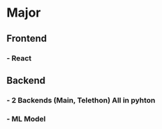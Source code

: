 # Major
## Frontend
### - React
## Backend
### - 2 Backends (Main, Telethon) All in pyhton
### - ML Model
